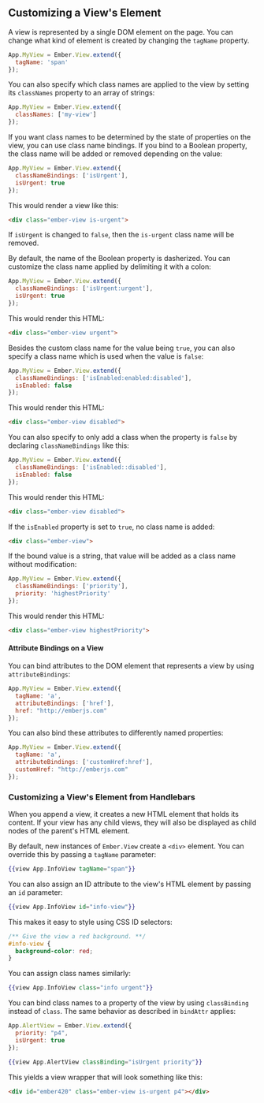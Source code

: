 ## Customizing a View's Element

A view is represented by a single DOM element on the page. You can change what kind of element is created by
changing the `tagName` property.

```javascript
App.MyView = Ember.View.extend({
  tagName: 'span'
});
```

You can also specify which class names are applied to the view by setting its `classNames` property to an array of strings:

```javascript
App.MyView = Ember.View.extend({
  classNames: ['my-view']
});
```

If you want class names to be determined by the state of properties on the view, you can use class name bindings. If you bind to
a Boolean property, the class name will be added or removed depending on the value:

```javascript
App.MyView = Ember.View.extend({
  classNameBindings: ['isUrgent'],
  isUrgent: true
});
```

This would render a view like this:

```html
<div class="ember-view is-urgent">
```

If `isUrgent` is changed to `false`, then the `is-urgent` class name will be removed.

By default, the name of the Boolean property is dasherized. You can customize the class name
applied by delimiting it with a colon:

```javascript
App.MyView = Ember.View.extend({
  classNameBindings: ['isUrgent:urgent'],
  isUrgent: true
});
```

This would render this HTML:

```html
<div class="ember-view urgent">
```

Besides the custom class name for the value being `true`, you can also specify a class name which is used when the value is `false`:

```javascript
App.MyView = Ember.View.extend({
  classNameBindings: ['isEnabled:enabled:disabled'],
  isEnabled: false
});
```

This would render this HTML:

```html
<div class="ember-view disabled">
```

You can also specify to only add a class when the property is `false` by declaring `classNameBindings` like this:

```javascript
App.MyView = Ember.View.extend({
  classNameBindings: ['isEnabled::disabled'],
  isEnabled: false
});
```

This would render this HTML:

```html
<div class="ember-view disabled">
```

If the `isEnabled` property is set to `true`, no class name is added:

```html
<div class="ember-view">
```


If the bound value is a string, that value will be added as a class name without
modification:

```javascript
App.MyView = Ember.View.extend({
  classNameBindings: ['priority'],
  priority: 'highestPriority'
});
```

This would render this HTML:

```html
<div class="ember-view highestPriority">
```

#### Attribute Bindings on a View

You can bind attributes to the DOM element that represents a view by using `attributeBindings`:

```javascript
App.MyView = Ember.View.extend({
  tagName: 'a',
  attributeBindings: ['href'],
  href: "http://emberjs.com"
});
```

You can also bind these attributes to differently named properties:

```javascript
App.MyView = Ember.View.extend({
  tagName: 'a',
  attributeBindings: ['customHref:href'],
  customHref: "http://emberjs.com"
});
```

### Customizing a View's Element from Handlebars

When you append a view, it creates a new HTML element that holds its content.
If your view has any child views, they will also be displayed as child nodes
of the parent's HTML element.

By default, new instances of `Ember.View` create a `<div>` element. You can
override this by passing a `tagName` parameter:

```handlebars
{{view App.InfoView tagName="span"}}
```

You can also assign an ID attribute to the view's HTML element by passing an `id` parameter:

```handlebars
{{view App.InfoView id="info-view"}}
```

This makes it easy to style using CSS ID selectors:

```css
/** Give the view a red background. **/
#info-view {
  background-color: red;
}
```

You can assign class names similarly:

```handlebars
{{view App.InfoView class="info urgent"}}
```

You can bind class names to a property of the view by using `classBinding` instead of `class`. The same behavior as described in `bindAttr` applies:

```javascript
App.AlertView = Ember.View.extend({
  priority: "p4",
  isUrgent: true
});
```

```handlebars
{{view App.AlertView classBinding="isUrgent priority"}}
```

This yields a view wrapper that will look something like this:

```html
<div id="ember420" class="ember-view is-urgent p4"></div>
```

